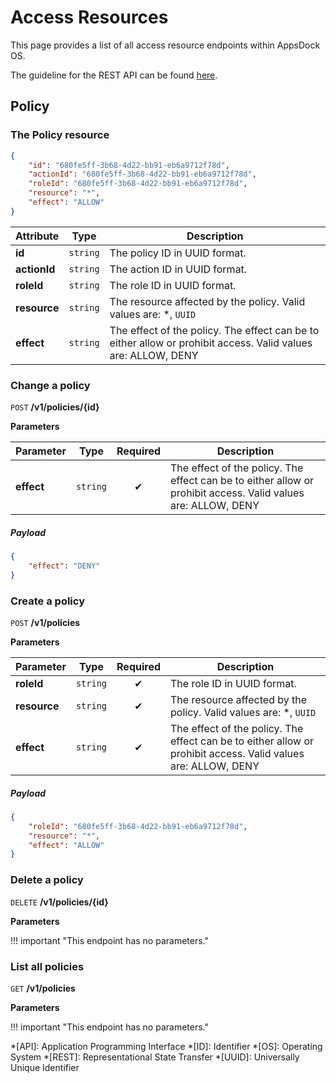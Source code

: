 # Access Resources

This page provides a list of all access resource endpoints within AppsDock OS.

The guideline for the REST API can be found [here](../../../gettingstarted/guidelines/rest-api).

## Policy

### The Policy resource
~~~json
{
    "id": "680fe5ff-3b68-4d22-bb91-eb6a9712f78d",
    "actionId": "680fe5ff-3b68-4d22-bb91-eb6a9712f78d",
    "roleId": "680fe5ff-3b68-4d22-bb91-eb6a9712f78d",
    "resource": "*",
    "effect": "ALLOW"
}
~~~

| Attribute | Type | Description
| --------- | ---- | -----------
| **id** | `string` | The policy ID in UUID format.
| **actionId** | `string` | The action ID in UUID format.
| **roleId** | `string` | The role ID in UUID format.
| **resource** | `string` | The resource affected by the policy. Valid values are: *, `UUID`
| **effect** | `string` | The effect of the policy. The effect can be to either allow or prohibit access. Valid values are: ALLOW, DENY


### Change a policy

`POST` **/v1/policies/{id}**


**Parameters**

| Parameter | Type | Required | Description
| --------- | ---- | :------: | -----------
| **effect** | `string` | ✔ | The effect of the policy. The effect can be to either allow or prohibit access. Valid values are: ALLOW, DENY

##### Payload

~~~json
{
    "effect": "DENY"
}
~~~

### Create a policy

`POST` **/v1/policies**


**Parameters**

| Parameter | Type | Required | Description
| --------- | ---- | :------: | -----------
| **roleId** | `string` | ✔ | The role ID in UUID format.
| **resource** | `string` | ✔ | The resource affected by the policy. Valid values are: *, `UUID`
| **effect** | `string` | ✔ | The effect of the policy. The effect can be to either allow or prohibit access. Valid values are: ALLOW, DENY

##### Payload

~~~json
{
    "roleId": "680fe5ff-3b68-4d22-bb91-eb6a9712f78d",
    "resource": "*",
    "effect": "ALLOW"
}
~~~

### Delete a policy

`DELETE` **/v1/policies/{id}**


**Parameters**

!!! important "This endpoint has no parameters."

### List all policies

`GET` **/v1/policies**


**Parameters**

!!! important "This endpoint has no parameters."


*[API]: Application Programming Interface
*[ID]: Identifier
*[OS]: Operating System
*[REST]: Representational State Transfer
*[UUID]: Universally Unique Identifier
